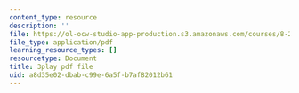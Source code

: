 ```yaml
---
content_type: resource
description: ''
file: https://ol-ocw-studio-app-production.s3.amazonaws.com/courses/8-286-the-early-universe-fall-2013/a8d35e02dbabc99e6a5fb7af82012b61_m00PjHTq6jU.pdf
file_type: application/pdf
learning_resource_types: []
resourcetype: Document
title: 3play pdf file
uid: a8d35e02-dbab-c99e-6a5f-b7af82012b61
---
```

